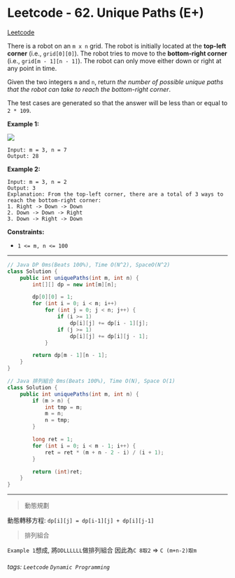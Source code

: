 # Leetcode - 62. Unique Paths (E+)

[Leetcode](https://leetcode.com/problems/unique-paths/description/)

There is a robot on an `m x n` grid. The robot is initially located at the **top-left corner** (i.e., `grid[0][0]`). The robot tries to move to the **bottom-right corner** (i.e., `grid[m - 1][n - 1]`). The robot can only move either down or right at any point in time.

Given the two integers `m` and `n`, return _the number of possible unique paths that the robot can take to reach the bottom-right corner_.

The test cases are generated so that the answer will be less than or equal to `2 * 109`.

**Example 1:**

![](https://assets.leetcode.com/uploads/2018/10/22/robot_maze.png)
```
Input: m = 3, n = 7
Output: 28
```
**Example 2:**
```
Input: m = 3, n = 2
Output: 3
Explanation: From the top-left corner, there are a total of 3 ways to reach the bottom-right corner:
1. Right -> Down -> Down
2. Down -> Down -> Right
3. Down -> Right -> Down
```
**Constraints:**

-   `1 <= m, n <= 100`

---
```java
// Java DP 0ms(Beats 100%), Time O(N^2), SpaceO(N^2)
class Solution {
    public int uniquePaths(int m, int n) {
        int[][] dp = new int[m][n];

        dp[0][0] = 1;
        for (int i = 0; i < m; i++)
            for (int j = 0; j < n; j++) {
                if (i >= 1)
                    dp[i][j] += dp[i - 1][j];
                if (j >= 1)
                    dp[i][j] += dp[i][j - 1];
            }

        return dp[m - 1][n - 1];
    }
}
```

```java
// Java 排列組合 0ms(Beats 100%), Time O(N), Space O(1) 
class Solution {
    public int uniquePaths(int m, int n) {
        if (m > n) {
            int tmp = m;
            m = n;
            n = tmp;
        }

        long ret = 1;
        for (int i = 0; i < m - 1; i++) {
            ret = ret * (m + n - 2 - i) / (i + 1);
        }

        return (int)ret;
    }
}
```

---

> 動態規劃

動態轉移方程: `dp[i][j] = dp[i-1][j] + dp[i][j-1]`

> 排列組合

`Example 1`想成, 將`DDLLLLLL`做排列組合
因此為`C 8取2` => `C (m+n-2)取m`


###### tags: `Leetcode` `Dynamic Programming`